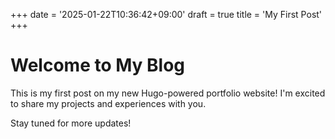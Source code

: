 +++
date = '2025-01-22T10:36:42+09:00'
draft = true
title = 'My First Post'
+++

# Welcome to My Blog

This is my first post on my new Hugo-powered portfolio website! I'm excited to share my projects and experiences with you.

Stay tuned for more updates!